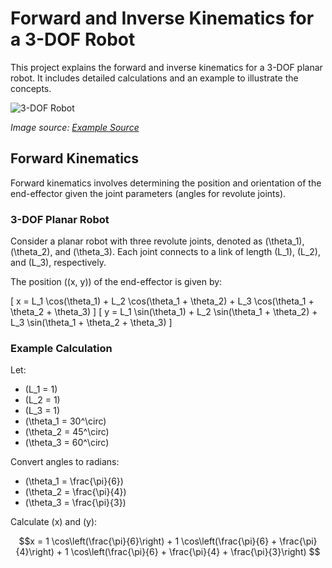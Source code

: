 # Forward and Inverse Kinematics for a 3-DOF Robot

This project explains the forward and inverse kinematics for a 3-DOF planar robot. It includes detailed calculations and an example to illustrate the concepts.

![3-DOF Robot](https://github.com/justRuba/Forward-and-Inverse-Kinematics-for-a-3-DOF-Robot/assets/134620937/d40005b8-c36b-48cf-8213-4d36e81bb1a4)

*Image source: [Example Source](https://www.youtube.com/watch?v=LpYf_hJPN70)*

## Forward Kinematics

Forward kinematics involves determining the position and orientation of the end-effector given the joint parameters (angles for revolute joints).

### 3-DOF Planar Robot

Consider a planar robot with three revolute joints, denoted as \(\theta_1\), \(\theta_2\), and \(\theta_3\). Each joint connects to a link of length \(L_1\), \(L_2\), and \(L_3\), respectively.

The position \((x, y)\) of the end-effector is given by:

\[ 
x = L_1 \cos(\theta_1) + L_2 \cos(\theta_1 + \theta_2) + L_3 \cos(\theta_1 + \theta_2 + \theta_3)
\]
\[ 
y = L_1 \sin(\theta_1) + L_2 \sin(\theta_1 + \theta_2) + L_3 \sin(\theta_1 + \theta_2 + \theta_3)
\]

### Example Calculation

Let:
- \(L_1 = 1\)
- \(L_2 = 1\)
- \(L_3 = 1\)
- \(\theta_1 = 30^\circ\)
- \(\theta_2 = 45^\circ\)
- \(\theta_3 = 60^\circ\)

Convert angles to radians:
- \(\theta_1 = \frac{\pi}{6}\)
- \(\theta_2 = \frac{\pi}{4}\)
- \(\theta_3 = \frac{\pi}{3}\)

Calculate \(x\) and \(y\):

```math
x = 1 \cos\left(\frac{\pi}{6}\right) + 1 \cos\left(\frac{\pi}{6} + \frac{\pi}{4}\right) + 1 \cos\left(\frac{\pi}{6} + \frac{\pi}{4} + \frac{\pi}{3}\right)
